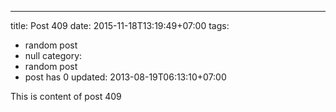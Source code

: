 ---
title: Post 409
date: 2015-11-18T13:19:49+07:00
tags:
  - random post
  - null
category:
  - random post
  - post has 0
updated: 2013-08-19T06:13:10+07:00

This is content of post 409